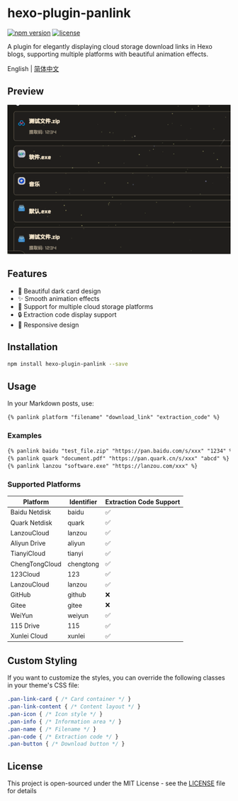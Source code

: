 # hexo-plugin-panlink

[![npm version](https://badge.fury.io/js/hexo-plugin-panlink.svg)](https://www.npmjs.com/package/hexo-plugin-panlink)
[![license](https://img.shields.io/github/license/sucooer/hexo-plugin-panlink)](https://github.com/sucooer/hexo-plugin-panlink/blob/main/LICENSE)

A plugin for elegantly displaying cloud storage download links in Hexo blogs, supporting multiple platforms with beautiful animation effects.

English | [简体中文](./readme.md)

## Preview

![Preview](https://raw.githubusercontent.com/sucooer/hexo-plugin-panlink/main/assets/Preview/preview.gif)

## Features

- 🎨 Beautiful dark card design
- ✨ Smooth animation effects
- 🎯 Support for multiple cloud storage platforms
- 🔒 Extraction code display support
- 📱 Responsive design

## Installation

```bash
npm install hexo-plugin-panlink --save
```

## Usage

In your Markdown posts, use:

```markdown
{% panlink platform "filename" "download_link" "extraction_code" %}
```

### Examples

```markdown
{% panlink baidu "test_file.zip" "https://pan.baidu.com/s/xxx" "1234" %}
{% panlink quark "document.pdf" "https://pan.quark.cn/s/xxx" "abcd" %}
{% panlink lanzou "software.exe" "https://lanzou.com/xxx" %}
```

### Supported Platforms

| Platform | Identifier | Extraction Code Support |
|----------|------------|------------------------|
| Baidu Netdisk | baidu | ✅ |
| Quark Netdisk | quark | ✅ |
| LanzouCloud | lanzou | ✅ |
| Aliyun Drive | aliyun | ✅ |
| TianyiCloud | tianyi | ✅ |
| ChengTongCloud | chengtong | ✅ |
| 123Cloud | 123 | ✅ |
| LanzouCloud | lanzou | ✅ |
| GitHub | github | ❌ |
| Gitee | gitee | ❌ |
| WeiYun | weiyun | ✅ |
| 115 Drive | 115 | ✅ |
| Xunlei Cloud | xunlei | ✅ |

## Custom Styling

If you want to customize the styles, you can override the following classes in your theme's CSS file:

```css
.pan-link-card { /* Card container */ }
.pan-link-content { /* Content layout */ }
.pan-icon { /* Icon style */ }
.pan-info { /* Information area */ }
.pan-name { /* Filename */ }
.pan-code { /* Extraction code */ }
.pan-button { /* Download button */ }
```

## License

This project is open-sourced under the MIT License - see the [LICENSE](LICENSE) file for details
